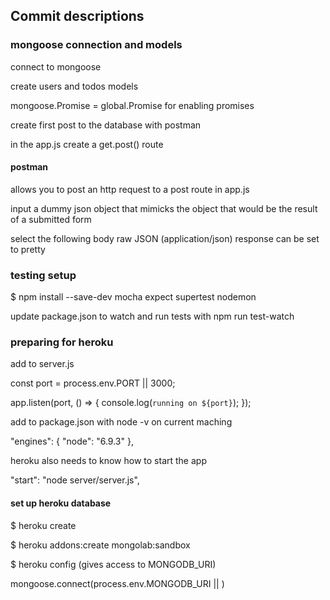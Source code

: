 ## Commit descriptions

### mongoose connection and models

connect to mongoose

create users and todos models

mongoose.Promise = global.Promise for enabling promises

create first post to the database with postman


in the app.js 
  create a get.post() route

#### postman
allows you to post an http request to a post route in app.js

input a dummy json object that mimicks the object that would be the result of a submitted form

select the following
  body
  raw
  JSON (application/json)
  response can be set to pretty


### testing setup
$ npm install --save-dev mocha expect supertest nodemon

update package.json to watch and run tests with npm run test-watch

### preparing for heroku

add to server.js

  const port = process.env.PORT || 3000;

  app.listen(port, () => {
    console.log(`running on ${port}`); 
  });

add to package.json with node -v on current maching

  "engines": {
    "node": "6.9.3"
  },

heroku also needs to know how to start the app

  "start": "node server/server.js",

#### set up heroku database

$ heroku create

$ heroku addons:create mongolab:sandbox

$ heroku config (gives access to MONGODB_URI)

mongoose.connect(process.env.MONGODB_URI || <dev connection>)




